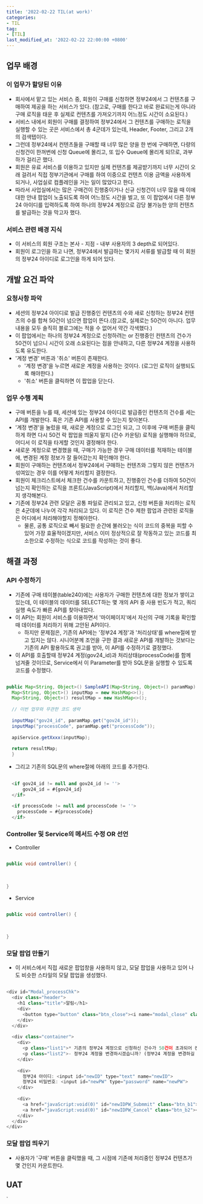 ```yaml
---
title: '2022-02-22 TIL(at work)'
categories:
- TIL
tag:
- [TIL]
last_modified_at: '2022-02-22 22:00:00 +0800'
---
```



## 업무 배경
### 이 업무가 할당된 이유
- 회사에서 맡고 있는 서비스 중, 회원이 구매를 신청하면 정부24에서 그 컨텐츠를 구매하여 제공을 하는 서비스가 있다. (참고로, 구매를 한다고 바로 완료되는게 아니라 구매 로직을 태운 후 실제로 컨텐츠를 가져오기까지 어느정도 시간이 소요된다.)
- 서비스 내에서 회원이 구매를 결정하여 정부24에서 그 컨텐츠를 구매하는 로직을 실행할 수 있는 곳은 서비스에서 총 4군데가 있는데, Header, Footer, 그리고 2개의 검색탭이다.
- 그런데 정부24에서 컨텐츠들을 구매할 때 너무 많은 양을 한 번에 구매하면, 다량의 신청건이 한꺼번에 신청 Queue에 몰리고, 또 입수 Queue에 몰리게 되므로, 과부하가 걸리곤 했다. 
- 회원은 유료 서비스를 이용하고 있지만 실제 컨텐츠를 제공받기까지 너무 시간이 오래 걸려서 직접 정부기관에서 구매를 하여 이중으로 컨텐츠 이용 금액을 사용하게 되거나, 사업실로 컴플레인을 거는 일이 많았다고 한다.
- 따라서 사업실에서는 많은 구매건이 진행중이거나 신규 신청건이 너무 많을 때 이에 대한 안내 팝업이 노출되도록 하여 어느정도 시간을 벌고, 또 이 팝업에서 다른 정부24 아이디를 입력하도록 하여 하나의 정부24 계정으로 감당 불가능한 양의 컨텐츠를 발급하는 것을 막고자 했다.

### 서비스 관련 배경 지식
- 이 서비스의 회원 구조는 본사 - 지점 - 내부 사용자의 3 depth로 되어있다.
- 회원이 로그인을 하고 나면, 정부24에서 발급하는 몇가지 서류를 발급할 때 이 회원의 정부24 아이디로 로그인을 하게 되어 있다.

## 개발 요건 파악
### 요청사항 파악
- 세션의 정부24 아이디로 발급 진행중인 컨텐츠의 수와 새로 신청하는 정부24 컨텐츠의 수를 합쳐 50건이 넘으면 팝업이 뜬다.(참고로, 실제로는 50건이 아니다. 업무 내용을 모두 솔직히 블로그에는 적을 수 없어서 약간 각색했다.)
- 이 팝업에서는 하나의 정부24 계정으로 신청하려는 or 진행중인 컨텐츠의 건수가 50건이 넘으니 시간이 오래 소요된다는 점을 안내하고, 다른 정부24 계정을 사용하도록 유도한다.
- '계정 변경' 버튼과 '취소' 버튼이 존재한다.
  - '계정 변경'을 누르면 새로운 계정을 사용하는 것이다. (로그인 로직이 실행되도록 해야한다.)
  - '취소' 버튼을 클릭하면 이 팝업을 닫는다.

### 업무 수행 계획
- 구매 버튼을 누를 때, 세션에 있는 정부24 아이디로 발급중인 컨텐츠의 건수를 세는 API를 개발한다. 혹은 기존 API를 사용할 수 있는지 찾아본다.
- '계정 변경'을 눌렀을 때, 새로운 계정으로 로그인 되고, 그 이후에 구매 버튼을 클릭하게 하면 다시 50건 락 팝업을 띄울지 말지 (건수 카운팅) 로직을 실행해야 하므로, 어디서 이 로직을 타게할 것인지 결정해야 한다.
- 새로운 계정으로 변경했을 때, 구매가 가능한 경우 구매 데이터를 적재하는 테이블에, 변경된 계정 정보가 잘 들어갔는지 확인해야 한다.
- 회원이 구매하는 컨텐츠에서 정부24에서 구매하는 컨텐츠와 그렇지 않은 컨텐츠가 섞여있는 경우 이를 어떻게 처리할지 결정한다.
- 회원이 체크리스트에서 체크한 건수를 카운트하고, 진행중인 건수를 더하여 50건이 넘는지 확인하는 로직을 프론트(JavaScript)에서 처리할지, 백(Java)에서 처리할지 생각해본다.
- 기존에 정부24 관련 모달은 공통 파일로 관리되고 있고, 신청 버튼을 처리하는 로직은 4군데에 나누어 각각 처리되고 있다. 이 로직은 건수 제한 팝업과 관련된 로직들은 어디에서 처리해야할지 정해야한다.
  - 물론, 공통 로직으로 빼서 필요한 순간에 불러오는 식이 코드의 중복을 피할 수 있어 가장 효율적이겠지만, 서비스 이미 정상적으로 잘 작동하고 있는 코드를 최소한으로 수정하는 식으로 코드를 작성하는 것이 좋다.

## 해결 과정
### API 수정하기
- 기존에 구매 테이블(table240)에는 사용자가 구매한 컨텐츠에 대한 정보가 쌓이고 있는데, 이 테이블의 데이터를 SELECT하는 몇 개의 API 중 사용 빈도가 적고, 쿼리 실행 속도가 빠른 API를 찾아내었다.
- 이 API는 회원이 서비스를 이용하면서 '마이페이지'에서 자신의 구매 기록을 확인할 때 데이터를 처리하기 위해 고안된 API이다.
  - 하지만 문제점은, 기존의 API에는 '정부24 계정'과 '처리상태'를 where절에 받고 있지는 않다. 시니어분께 조언을 구한 결과 새로운 API를 개발하는 것보다는 기존의 API 활용하도록 권고를 받아, 이 API를 수정하기로 결정했다.
- 이 API를 호출할때 정부24 계정(gov24_id)과 처리상태(processCode)를 함께 넘겨줄 것이므로, Service에서 이 Parameter를 받아 SQL문을 실행할 수 있도록 코드를 수정했다.
```java

public Map<String, Object>() SampleAPI(Map<String, Object>() paramMap) {
  Map<String, Object>() inputMap = new HashMap<>();
  Map<String, Object>() resultMap = new HashMap<>();
  
  // 이번 업무와 무관한 코드 생략
  
  inputMap("gov24_id", paramMap.get("gov24_id"));
  inputMap("processCode", paramMap.get("processCode"));
  
  apiService.getXxxx(inputMap);
  
  return resultMap;
  }

```

- 그리고 기존의 SQL문의 where절에 아래의 코드를 추가한다.
```sql
  
  <if gov24_id != null and gov24_id != ''>
      gov24_id = #{gov24_id}
  </if>
  
  <if processCode != null and processCode != ''>
    processCode = #{processCode}
  </if>

```

### Controller 및 Service의 메서드 수정 OR 선언
- Controller
```java

public void controller() {
 
  
  
}

```

- Service
```java

public void controller() {
 
  
  
}

```
        
### 모달 팝업 만들기
- 이 서비스에서 직접 새로운 팝업창을 사용하지 않고, 모달 팝업을 사용하고 있어 나도 비슷한 스타일의 모달 팝업을 생성했다.
```javascript

<div id="Modal_processChk">
  <div class="header">
    <h1 class="title">알림</h1>
    <div>
      <button type="button" class="btn_close"><i name="modal_close" class="icon_close"></i></button>
    </div>
  </div>
  
  <div class="container">
    <div>
      <p class="list1">* 기존의 정부24 계정으로 신청하신 건수가 50건이 초과되어 컨텐츠 제공에 많은 시간이 소요됩니다.</p>
      <p class="list2">- 정부24 계정을 변경하시겠습니까? (정부24 계정을 변경하길 원하시면 변경하실 정부24 계정 정보를 입력하여 주시길 바랍니다. '취소' 버튼 클릭시 기존의 정부24 계정을 사용합니다.</p>
    </div>
    
    <div>
      정부24 아이디: <input id="newID" type="text" name="newID">
      정부24 비밀번호: <input id="newPW" type="password" name="newPW">
    </div>
    
    <div>
      <a href="javaScript:void(0)" id="newIDPW_Submmit" class="btn_b1"><span>계정 변경</span></a>
      <a href="javaScript:void(0)" id="newIDPW_Cancel" class="btn_b2"><span>취소</span></a>
    </div>
  </div>
</div>

```

### 모달 팝업 띄우기
- 사용자가 '구매' 버튼을 클릭했을 때, 그 시점에 기존에 처리중인 정부24 컨텐츠가 몇 건인지 카운트한다.





## UAT
`

